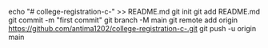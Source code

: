 echo "# college-registration-c-" >> README.md
git init
git add README.md
git commit -m "first commit"
git branch -M main
git remote add origin https://github.com/antima1202/college-registration-c-.git
git push -u origin main
